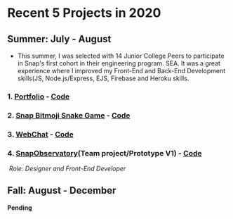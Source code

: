 # Recent 5 Projects in 2020

## Summer: July - August

* This summer, I was selected with 14  Junior College Peers to participate in Snap's first cohort in their engineering program. SEA. It was a great experience where I improved my Front-End and Back-End Development skills(JS, Node.js/Express, EJS, Firebase and Heroku skills.

### 1. [Portfolio](https://seepetulacode.github.io/) - [Code](https://github.com/SeePetulaCode/SeePetulaCode.github.io)

### 2. [Snap Bitmoji Snake Game](https://petula-snakegame.glitch.me/) - [Code](https://github.com/SeePetulaCode/eden_snake_game)

### 3. [WebChat](https://awebchat-e2a62.web.app/) - [Code](https://github.com/SeePetulaCode/A-firebase-web-chat)

### 4. [SnapObservatory](http://project-north-star.herokuapp.com/signup)(Team project/Prototype V1) - [Code](https://github.com/Sebastian-git/north-star)

​     *Role: Designer and Front-End Developer*



## Fall: August - December

**Pending**
